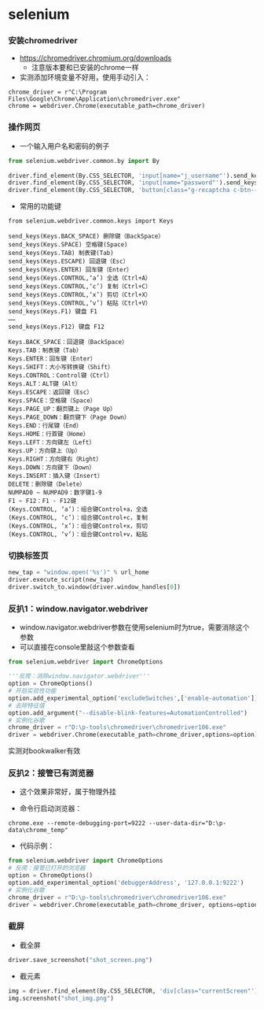 # selenium

### 安装chromedriver
- https://chromedriver.chromium.org/downloads
  - 注意版本要和已安装的chrome一样
- 实测添加环境变量不好用，使用手动引入：
```
chrome_driver = r"C:\Program Files\Google\Chrome\Application\chromedriver.exe"
chrome = webdriver.Chrome(executable_path=chrome_driver)
```

### 操作网页

- 一个输入用户名和密码的例子
```py
from selenium.webdriver.common.by import By
	
driver.find_element(By.CSS_SELECTOR, 'input[name="j_username"').send_keys("1970313791@qq.com")
driver.find_element(By.CSS_SELECTOR, 'input[name="password"').send_keys("xxxxxxxxxxx")
driver.find_element(By.CSS_SELECTOR, 'button[class="g-recaptcha c-btn--forward"').click()
```

- 常用的功能键

```
from selenium.webdriver.common.keys import Keys

send_keys(Keys.BACK_SPACE) 删除键（BackSpace）
send_keys(Keys.SPACE) 空格键(Space)
send_keys(Keys.TAB) 制表键(Tab)
send_keys(Keys.ESCAPE) 回退键（Esc）
send_keys(Keys.ENTER) 回车键（Enter）
send_keys(Keys.CONTROL,‘a’) 全选（Ctrl+A）
send_keys(Keys.CONTROL,‘c’) 复制（Ctrl+C）
send_keys(Keys.CONTROL,‘x’) 剪切（Ctrl+X）
send_keys(Keys.CONTROL,‘v’) 粘贴（Ctrl+V）
send_keys(Keys.F1) 键盘 F1
……
send_keys(Keys.F12) 键盘 F12

Keys.BACK_SPACE：回退键（BackSpace）
Keys.TAB：制表键（Tab）
Keys.ENTER：回车键（Enter）
Keys.SHIFT：大小写转换键（Shift）
Keys.CONTROL：Control键（Ctrl）
Keys.ALT：ALT键（Alt）
Keys.ESCAPE：返回键（Esc）
Keys.SPACE：空格键（Space）
Keys.PAGE_UP：翻页键上（Page Up）
Keys.PAGE_DOWN：翻页键下（Page Down）
Keys.END：行尾键（End）
Keys.HOME：行首键（Home）
Keys.LEFT：方向键左（Left）
Keys.UP：方向键上（Up）
Keys.RIGHT：方向键右（Right）
Keys.DOWN：方向键下（Down）
Keys.INSERT：插入键（Insert）
DELETE：删除键（Delete）
NUMPAD0 ~ NUMPAD9：数字键1-9
F1 ~ F12：F1 - F12键
(Keys.CONTROL, ‘a’)：组合键Control+a，全选
(Keys.CONTROL, ‘c’)：组合键Control+c，复制
(Keys.CONTROL, ‘x’)：组合键Control+x，剪切
(Keys.CONTROL, ‘v’)：组合键Control+v，粘贴
```


### 切换标签页

```py
new_tap = "window.open('%s')" % url_home
driver.execute_script(new_tap)
driver.switch_to.window(driver.window_handles[0])
```



### 反扒1：window.navigator.webdriver

- window.navigator.webdriver参数在使用selenium时为true，需要消除这个参数
- 可以直接在console里敲这个参数查看

```py
from selenium.webdriver import ChromeOptions

'''反爬：消除window.navigator.webdriver'''
option = ChromeOptions()
# 开启实验性功能
option.add_experimental_option('excludeSwitches',['enable-automation'])
# 去除特征值
option.add_argument("--disable-blink-features=AutomationControlled")
# 实例化谷歌
chrome_driver = r"D:\p-tools\chromedriver\chromedriver106.exe"
driver = webdriver.Chrome(executable_path=chrome_driver,options=option)
```

实测对bookwalker有效



### 反扒2：接管已有浏览器

- 这个效果非常好，属于物理外挂

- 命令行启动浏览器：
```
chrome.exe --remote-debugging-port=9222 --user-data-dir="D:\p-data\chrome_temp"
```
- 代码示例：
```py
from selenium.webdriver import ChromeOptions
# 反爬：接管已打开的浏览器
option = ChromeOptions()
option.add_experimental_option('debuggerAddress', '127.0.0.1:9222')
# 实例化谷歌
chrome_driver = r"D:\p-tools\chromedriver\chromedriver106.exe"
driver = webdriver.Chrome(executable_path=chrome_driver, options=option)
```

### 截屏

- 截全屏
```py
driver.save_screenshot("shot_screen.png")
```

- 截元素
```py
img = driver.find_element(By.CSS_SELECTOR, 'div[class="currentScreen"')
img.screenshot("shot_img.png")
```






